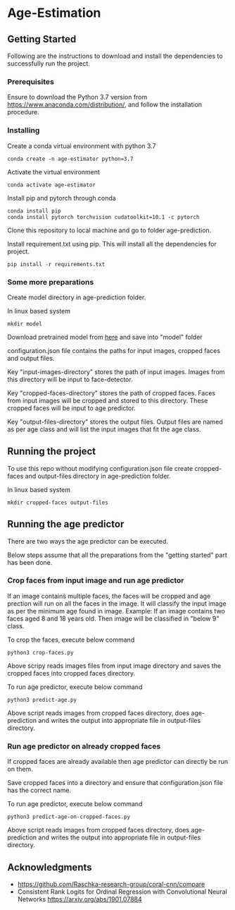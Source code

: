 # Age-Estimation

## Getting Started

Following are the instructions to download and install the dependencies to successfully run the project.

### Prerequisites
Ensure to download the Python 3.7 version from https://www.anaconda.com/distribution/, and follow the installation procedure.

### Installing

Create a conda virtual environment with python 3.7

```
conda create -n age-estimator python=3.7
```

Activate the virtual environment

```
conda activate age-estimator
```

Install pip and pytorch through conda

```
conda install pip
conda install pytorch torchvision cudatoolkit=10.1 -c pytorch
```
Clone this repository to local machine and go to folder age-prediction.

Install requirement.txt using pip. This will install all the dependencies for project.

```
pip install -r requirements.txt
```
### Some more preparations

Create model directory in age-prediction folder.

In linux based system

```
mkdir model
```
Download pretrained model from <a href="https://drive.google.com/open?id=1Lo3CDSXLMg68lsLNkC7a523ScA6A-TBs">here</a>
and save into "model" folder

configuration.json file contains the paths for input images, cropped faces and output files.

Key "input-images-directory" stores the path of input images. Images from this directory will be input to face-detector.

Key "cropped-faces-directory" stores the path of cropped faces. Faces from input images will be cropped and stored to this directory.
These cropped faces will be input to age predictor.

Key "output-files-directory" stores the output files. Output files are named as per age class and will list the input images that fit the age class.  
## Running the project

To use this repo without modifying configuration.json file create cropped-faces and output-files directory in age-prediction folder.

In linux based system

```
mkdir cropped-faces output-files
```

## Running the age predictor
There are two ways the age predictor can be executed.

Below steps assume that all the preparations from the "getting started" part has been done.

### Crop faces from input image and run age predictor
If an image contains multiple faces, the faces will be cropped and age prection will run on all the faces in the image. It will classify the
input image as per the minimum age found in image. Example: If an image contains two faces aged 8 and 18 years old. Then image will be classified in
"below 9" class.

To crop the faces, execute below command
```
python3 crop-faces.py
```
Above scripy reads images files from input image directory and saves the cropped faces into cropped faces directory.

To run age predictor, execute below command
```
python3 predict-age.py
```
Above script reads images from cropped faces directory, does age-prediction and writes the output into appropriate file in output-files directory.

### Run age predictor on already cropped faces

If cropped faces are already available then age predictor can directly be run on them. 

Save cropped faces into a directory and ensure that configuration.json file has the correct name.

To run age predictor, execute below command
```
python3 predict-age-on-cropped-faces.py
```
Above script reads images from cropped faces directory, does age-prediction and writes the output into appropriate file in output-files directory.

## Acknowledgments

* https://github.com/Raschka-research-group/coral-cnn/compare
* Consistent Rank Logits for Ordinal Regression with Convolutional Neural Networks https://arxiv.org/abs/1901.07884
